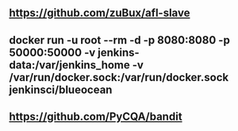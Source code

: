## https://github.com/zuBux/afl-slave
## docker run -u root --rm -d -p 8080:8080 -p 50000:50000 -v jenkins-data:/var/jenkins_home -v /var/run/docker.sock:/var/run/docker.sock jenkinsci/blueocean
## https://github.com/PyCQA/bandit
